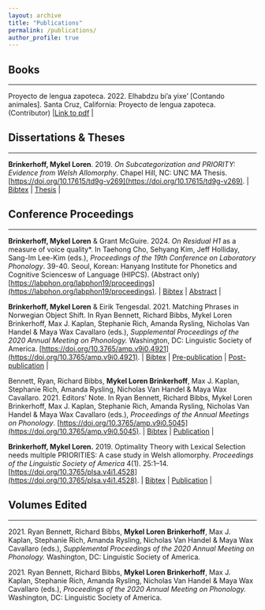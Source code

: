 ```yaml
---
layout: archive
title: "Publications"
permalink: /publications/
author_profile: true
---
```


<!-- {% if author.googlescholar %}
  You can also find my articles on <u><a href="{{author.googlescholar}}">my Google Scholar profile</a>.</u>
{% endif %}

{% include base_path %}

{% for post in site.publications reversed %}
  {% include archive-single.html %}
{% endfor %} -->

## Books
***
Proyecto de lengua zapoteca. 2022. Elhabdzu bi’a yixe’ [Contando animales]. Santa Cruz,
California: Proyecto de lengua zapoteca. (Contributor) \|[Link to pdf](https://zapotec.ucsc.edu/resources/books/elhabdzu-bi'a-yixe'.pdf) \|

## Dissertations & Theses
***
**Brinkerhoff, Mykel Loren**. 2019. *On Subcategorization and PRIORITY: Evidence from Welsh Allomorphy*. Chapel Hill, NC: UNC MA Thesis. [https://doi.org/10.17615/td9g-v269](https://doi.org/10.17615/td9g-v269). \| [Bibtex](../../bibliographies/brinkerhoffSubcategorizationPRIORITYEvidence2019.bib) \| [Thesis](../../files/brinkerhoffSubcategorizationPRIORITYEvidence2019.pdf) \| 

## Conference Proceedings
***
**Brinkerhoff, Mykel Loren** & Grant McGuire. 2024. *On Residual H1* as a measure of voice quality*. In Taehong Cho, Sehyang Kim, Jeff Holliday, Sang-Im Lee-Kim (eds.),
*Proceedings of the 19th Conference on Laboratory Phonology*. 39-40. Seoul, Korean: Hanyang Institute for Phonetics and Cognitive Sciencesw of Language (HIPCS). (Abstract only) [https://labphon.org/labphon19/proceedings](https://labphon.org/labphon19/proceedings). \| [Bibtex](../bibliographies/brinkerhoffResidualH1Measure2024.bib) \| [Abstract](../files/brinkerhoffResidualH1Measure2024.pdf) \|

**Brinkerhoff, Mykel Loren** & Eirik Tengesdal. 2021. Matching Phrases in Norwegian Object Shift. In Ryan Bennett, Richard Bibbs, Mykel Loren Brinkerhoff, Max J. Kaplan, Stephanie Rich, Amanda Rysling, Nicholas Van Handel & Maya Wax Cavallaro (eds.), *Supplemental Proceedings of the 2020 Annual Meeting on Phonology.* Washington, DC: Linguistic Society of America. [https://doi.org/10.3765/amp.v9i0.4921](https://doi.org/10.3765/amp.v9i0.4921). \| [Bibtex](/bibliographies/brinkerhoffMATCHINGPhrasesNorwegian2021.bib) \| [Pre-publication](../files/BrinkerhoffTengesdalAMP2020_preprint.pdf) \| [Post-publication](/files/brinkerhoffMATCHINGPhrasesNorwegian2021.pdf) \|

Bennett, Ryan, Richard Bibbs, **Mykel Loren Brinkerhoff**, Max J. Kaplan, Stephanie Rich, Amanda Rysling, Nicholas Van Handel & Maya Wax Cavallaro. 2021. Editors’ Note. In Ryan Bennett, Richard Bibbs, Mykel Loren Brinkerhoff, Max J. Kaplan, Stephanie Rich, Amanda Rysling, Nicholas Van Handel & Maya Wax Cavallaro (eds.), *Proceedings of the Annual Meetings on Phonology*. [https://doi.org/10.3765/amp.v9i0.5045](https://doi.org/10.3765/amp.v9i0.5045). \| [Bibtex]() \| [Publication]() \|

**Brinkerhoff, Mykel Loren.** 2019. Optimality Theory with Lexical Selection needs multiple PRIORITIES: A case study in Welsh allomorphy. *Proceedings of the Linguistic Society of America* 4(1). 25:1–14. [https://doi.org/10.3765/plsa.v4i1.4528](https://doi.org/10.3765/plsa.v4i1.4528). \| [Bibtex](../../bibliographies/brinkerhoffOptimalityTheoryLexical2019.bib) \| [Publication](../../files/brinkerhoffOptimalityTheoryLexical2019.pdf) \| 

## Volumes Edited
***
2021\. Ryan Bennett, Richard Bibbs, **Mykel Loren Brinkerhoff**, Max J. Kaplan, Stephanie Rich, Amanda Rysling, Nicholas Van Handel & Maya Wax Cavallaro (eds.), *Supplemental Proceedings of the 2020 Annual Meeting on Phonology.* Washington, DC: Linguistic Society of America.

2021\. Ryan Bennett, Richard Bibbs, **Mykel Loren Brinkerhoff**, Max J. Kaplan, Stephanie Rich, Amanda Rysling, Nicholas Van Handel & Maya Wax Cavallaro (eds.), *Proceedings of the 2020 Annual Meeting on Phonology.* Washington, DC: Linguistic Society of America.